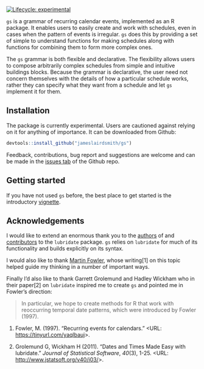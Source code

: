 
<!-- README.md is generated from README.Rmd. Please edit that file -->

<!-- badges: start -->

[![Lifecycle:
experimental](https://img.shields.io/badge/lifecycle-experimental-orange.svg)](https://www.tidyverse.org/lifecycle/#experimental)
<!-- badges: end -->

`gs` is a grammar of recurring calendar events, implemented as an R
package. It enables users to easily create and work with schedules, even
in cases when the pattern of events is irregular. `gs` does this by
providing a set of simple to understand functions for making schedules
along with functions for combining them to form more complex ones.

The `gs` grammar is both flexible and declarative. The flexibility
allows users to compose arbitrarily complex schedules from simple and
intuitive buildings blocks. Because the grammar is declarative, the user
need not concern themselves with the details of how a particular
schedule works, rather they can specify what they want from a schedule
and let `gs` implement it for them.

## Installation

The package is currently experimental. Users are cautioned against
relying on it for anything of importance. It can be downloaded from
Github:

``` r
devtools::install_github("jameslairdsmith/gs")
```

Feedback, contributions, bug report and suggestions are welcome and can
be made in the [issues
tab](https://github.com/jameslairdsmith/gs/issues) of the Github repo.

## Getting started

If you have not used `gs` before, the best place to get started is the
introductory
[vignette](https://jameslairdsmith.github.io/gs/articles/intro.html).

## Acknowledgements

I would like to extend an enormous thank you to the
[authors](https://lubridate.tidyverse.org/authors.html) of and
[contributors](https://github.com/tidyverse/lubridate/graphs/contributors)
to the `lubridate` package. `gs` relies on `lubridate` for much of its
functionality and builds explicitly on its syntax.

I would also like to thank [Martin Fowler](https://martinfowler.com/),
whose writing\[1\] on this topic helped guide my thinking in a number of
important ways.

Finally I’d also like to thank Garrett Grolemund and Hadley Wickham who
in their paper\[2\] on `lubridate` inspired me to create `gs` and
pointed me in Fowler’s direction:

> In particular, we hope to create methods for R that work with
> reoccurring temporal date patterns, which were introduced by Fowler
> (1997).

1.  Fowler, M. (1997). “Recurring events for calendars.” \<URL:
    <https://tinyurl.com/yaqlbauj>\>.

2.  Grolemund G, Wickham H (2011). “Dates and Times Made Easy with
    lubridate.” *Journal of Statistical Software*, *40*(3), 1-25. \<URL:
    <http://www.jstatsoft.org/v40/i03/>\>.
